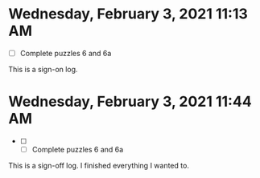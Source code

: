  # Wednesday, February  3, 2021 11:13 AM
- [ ] Complete puzzles 6 and 6a
 
This is a sign-on log. 
 
# Wednesday, February  3, 2021 11:44 AM
- [ ] - [ ] Complete puzzles 6 and 6a
 
This is a sign-off log. I finished everything I wanted to.
